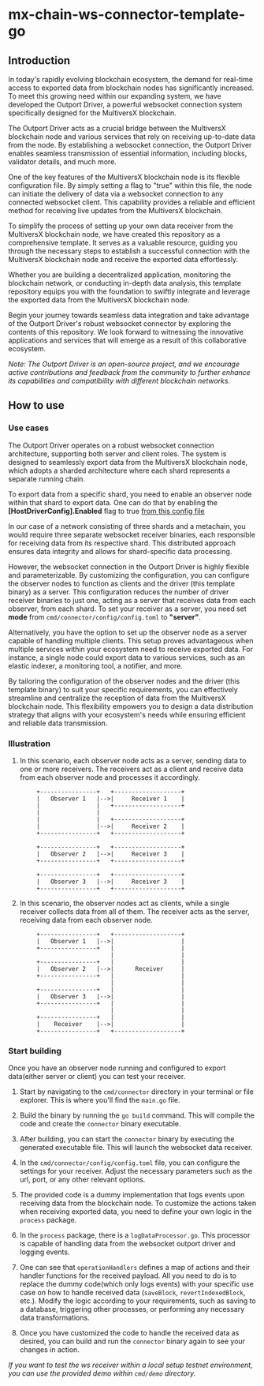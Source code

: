 # mx-chain-ws-connector-template-go

## Introduction

In today's rapidly evolving blockchain ecosystem, the demand for real-time access to exported data from blockchain nodes
has significantly increased. To meet this growing need within our expanding system, we have developed the Outport
Driver, a powerful websocket connection system specifically designed for the MultiversX blockchain.

The Outport Driver acts as a crucial bridge between the MultiversX blockchain node and various services that rely on
receiving up-to-date data from the node. By establishing a websocket connection, the Outport Driver enables seamless
transmission of essential information, including blocks, validator details, and much more.

One of the key features of the MultiversX blockchain node is its flexible configuration file. By simply setting a flag
to "true" within this file, the node can initiate the delivery of data via a websocket connection to any connected
websocket client. This capability provides a reliable and efficient method for receiving live updates from the
MultiversX blockchain.

To simplify the process of setting up your own data receiver from the MultiversX blockchain node, we have created this
repository as a comprehensive template. It serves as a valuable resource, guiding you through the necessary steps to
establish a successful connection with the MultiversX blockchain node and receive the exported data effortlessly.

Whether you are building a decentralized application, monitoring the blockchain network, or conducting in-depth data
analysis, this template repository equips you with the foundation to swiftly integrate and leverage the exported data
from the MultiversX blockchain node.

Begin your journey towards seamless data integration and take advantage of the Outport Driver's robust websocket
connector by exploring the contents of this repository. We look forward to witnessing the innovative applications and
services that will emerge as a result of this collaborative ecosystem.

_Note: The Outport Driver is an open-source project, and we encourage active contributions and feedback from the
community to further enhance its capabilities and compatibility with different blockchain networks._

## How to use

### Use cases

The Outport Driver operates on a robust websocket connection architecture, supporting both server and client roles. The
system is designed to seamlessly export data from the MultiversX blockchain node, which adopts a sharded architecture
where each shard represents a separate running chain.

To export data from a specific shard, you need to enable an observer node within that shard to export data. One can do
that
by enabling the **[HostDriverConfig].Enabled** flag to true
[from this config file](https://github.com/MultiversX/mx-chain-go/blob/master/cmd/node/config/external.toml)

In our case of a network consisting of three shards and a metachain, you would require three separate websocket receiver
binaries, each responsible for receiving data from its respective shard. This distributed approach ensures data
integrity and allows for shard-specific data processing.

However, the websocket connection in the Outport Driver is highly flexible and parameterizable. By customizing the
configuration, you can configure the observer nodes to function as clients and the driver (this template binary) as a
server. This configuration reduces the number of driver receiver binaries to just one, acting as a server that receives
data from each observer, from each shard. To set your receiver as a server, you need set **mode**
from `cmd/connector/config/config.toml` to **"server"**.

Alternatively, you have the option to set up the observer node as a server capable of handling multiple clients. This
setup proves advantageous when multiple services within your ecosystem need to receive exported data. For instance, a
single node could export data to various services, such as an elastic indexer, a monitoring tool, a notifier, and more.

By tailoring the configuration of the observer nodes and the driver (this template binary) to suit your specific
requirements, you can effectively streamline and centralize the reception of data from the MultiversX blockchain node.
This flexibility empowers you to design a data distribution strategy that aligns with your ecosystem's needs while
ensuring efficient and reliable data transmission.

### Illustration

1. In this scenario, each observer node acts as a server, sending data to one or more receivers. The receivers act as a
   client and receive data from each observer node and processes it accordingly.

```
        +----------------+   +-------------------+
        |   Observer 1   |-->|     Receiver 1    |
        |                |   +-------------------+
        |                |
        |                |   +-------------------+
        |                |-->|     Receiver 2    |
        +----------------+   +-------------------+
        
        +----------------+   +-------------------+
        |   Observer 2   |-->|     Receiver 3    |
        +----------------+   +-------------------+
        
        +----------------+   +-------------------+
        |   Observer 3   |-->|     Receiver 3    |
        +----------------+   +-------------------+                                                 
```

2. In this scenario, the observer nodes act as clients, while a single receiver collects data from all of them. The
   receiver acts as the server, receiving data from each observer node.

```
        +----------------+   +-------------------+
        |   Observer 1   |-->|                   |
        +----------------+   |                   |
                             |                   |
        +----------------+   |                   |
        |   Observer 2   |-->|      Receiver     |
        +----------------+   |                   |
                             |                   |
        +----------------+   |                   |
        |   Observer 3   |-->|                   |
        +----------------+   |                   |
                             |                   |
        +----------------+   |                   |
        |    Receiver    |-->|                   |
        +----------------+   +-------------------+
```

### Start building

Once you have an observer node running and configured to export data(either server or client) you can test your
receiver.

1. Start by navigating to the `cmd/connector` directory in your terminal or file explorer. This is where you'll find
   the `main.go` file.

2. Build the binary by running the `go build` command. This will compile the code and create the `connector` binary
   executable.

3. After building, you can start the `connector` binary by executing the generated executable file. This will launch the
   websocket data receiver.

4. In the `cmd/connector/config/config.toml` file, you can configure the settings for your receiver. Adjust the
   necessary parameters such as the url, port, or any other relevant options.

5. The provided code is a dummy implementation that logs events upon receiving data from the blockchain node. To
   customize the actions taken when receiving exported data, you need to define your own logic in the `process` package.

6. In the `process` package, there is a `logDataProcessor.go`. This processor is capable of handling data from the
   websocket outport driver and logging events.

7. One can see that `operationHandlers` defines a map of actions and their handler functions for the received payload.
   All you need to do is to replace the dummy code(which only logs events) with your specific use case on how to handle
   received data  (`saveBlock`, `revertIndexedBlock`, etc.). Modify the logic according to your requirements,
   such as saving to a database, triggering other processes, or performing any necessary data transformations.

8. Once you have customized the code to handle the received data as desired, you can build and run the `connector`
   binary again to see your changes in action.

_If you want to test the ws receiver within a local setup testnet environment, you can use the provided demo
within `cmd/demo` directory._